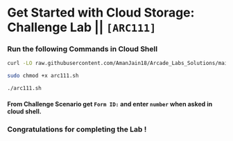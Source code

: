 # Get Started with Cloud Storage: Challenge Lab || `[ARC111]`

### Run the following Commands in Cloud Shell

```bash
curl -LO raw.githubusercontent.com/AmanJain18/Arcade_Labs_Solutions/main/Get%20Started%20with%20Cloud%20Storage%20Challenge%20Lab/arc111.sh

sudo chmod +x arc111.sh

./arc111.sh
```

#### From Challenge Scenario get `Form ID:` and enter `number` when asked in cloud shell.

### Congratulations for completing the Lab !
